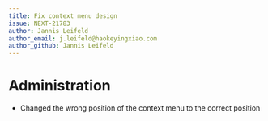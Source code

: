 ```yaml
---
title: Fix context menu design
issue: NEXT-21783
author: Jannis Leifeld
author_email: j.leifeld@haokeyingxiao.com
author_github: Jannis Leifeld
---
```

# Administration
* Changed the wrong position of the context menu to the correct position
